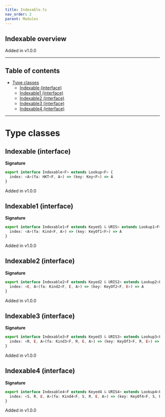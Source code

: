 ```yaml
---
title: Indexable.ts
nav_order: 2
parent: Modules
---
```


## Indexable overview

Added in v1.0.0

---

<h2 class="text-delta">Table of contents</h2>

- [Type classes](#type-classes)
  - [Indexable (interface)](#indexable-interface)
  - [Indexable1 (interface)](#indexable1-interface)
  - [Indexable2 (interface)](#indexable2-interface)
  - [Indexable3 (interface)](#indexable3-interface)
  - [Indexable4 (interface)](#indexable4-interface)

---

# Type classes

## Indexable (interface)

**Signature**

```ts
export interface Indexable<F> extends Lookup<F> {
  index: <A>(fa: HKT<F, A>) => (key: Key<F>) => A
}
```

Added in v1.0.0

## Indexable1 (interface)

**Signature**

```ts
export interface Indexable1<F extends Keyed1 & URIS> extends Lookup1<F> {
  index: <A>(fa: Kind<F, A>) => (key: KeyOf1<F>) => A
}
```

Added in v1.0.0

## Indexable2 (interface)

**Signature**

```ts
export interface Indexable2<F extends Keyed2 & URIS2> extends Lookup2<F> {
  index: <E, A>(fa: Kind2<F, E, A>) => (key: KeyOf2<F, E>) => A
}
```

Added in v1.0.0

## Indexable3 (interface)

**Signature**

```ts
export interface Indexable3<F extends Keyed3 & URIS3> extends Lookup3<F> {
  index: <R, E, A>(fa: Kind3<F, R, E, A>) => (key: KeyOf3<F, R, E>) => A
}
```

Added in v1.0.0

## Indexable4 (interface)

**Signature**

```ts
export interface Indexable4<F extends Keyed4 & URIS4> extends Lookup4<F> {
  index: <S, R, E, A>(fa: Kind4<F, S, R, E, A>) => (key: KeyOf4<F, S, R, E>) => A
}
```

Added in v1.0.0
